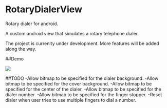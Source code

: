 # RotaryDialerView
Rotary dialer for android. 

A custom android view that simulates a rotary telephone dialer.

The project is currenlty under development. More features will be added along the way.

##Demo

![](https://github.com/vishnus1224/RotaryDialerView/blob/master/RotaryDialerDemo/demo/demo.gif)

##TODO
-Allow bitmap to be specified for the dialer background.
-Allow bitmap to be specified for the cover background.
-Allow bitmap to be specified for the center of the dialer.
-Allow bitmap to be specified for the dialer number.
-Allow bitmap to be specified for the finger stopper.
-Reset dialer when user tries to use multiple fingers to dial a number.

